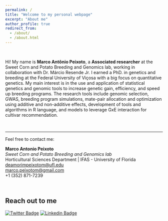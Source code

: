 ```yaml
---
permalink: /
title: "Welcome to my personal webpage"
excerpt: "About me"
author_profile: true
redirect_from: 
  - /about/
  - /about.html
---
```


<br>

Hi! My name is **Marco Antônio Peixoto**, a **Associated researcher** at the Sweet Corn and Potato Breeding and Genomics lab, working in collaboration with Dr. Márcio Resende Jr. I earned a PhD. in genetics and breeding at the Federal University of Viçosa with a big focus on quantitative genetics. My main interest is in the use and application of statistical genetics and genomic tools to increase genetic gain, efficiency, and speed up breeding programs. The research tools include genomic selection, GWAS, breeding program simulations, mate-pair allocation and optimization using additive and non-additive effects, development of tools and algorithms in R language, and models to leverage GxE interaction for cultivar recommendation.


<br>

*** 

Feel free to contact me:  

**Marco Antonio Peixoto**  
*Sweet Corn and Potato Breeding and Genomics lab*  
Horticultural Sciences Department | IFAS - University of Florida  
deamorimpeixotom@ufl.edu  
marco.peixotom@gmail.com  
+1 (352) 871-7239  


<br>

## Reach out to me
[![Twitter Badge](https://img.shields.io/badge/-@marcopxt-6cc?style=flat-square&labelColor=6cc&logo=twitter&logoColor=white&link=https://twitter.com/marcopxt)](https://twitter.com/marcopxt)
[![Linkedin Badge](https://img.shields.io/badge/-Marco%20Antônio%20Peixoto-6cc?style=flat-square&logo=Linkedin&logoColor=white&link=https://www.linkedin.com/in/marco-antonio-peixoto-088660194/)](https://www.linkedin.com/in/marco-antônio-peixoto-088660194/)
